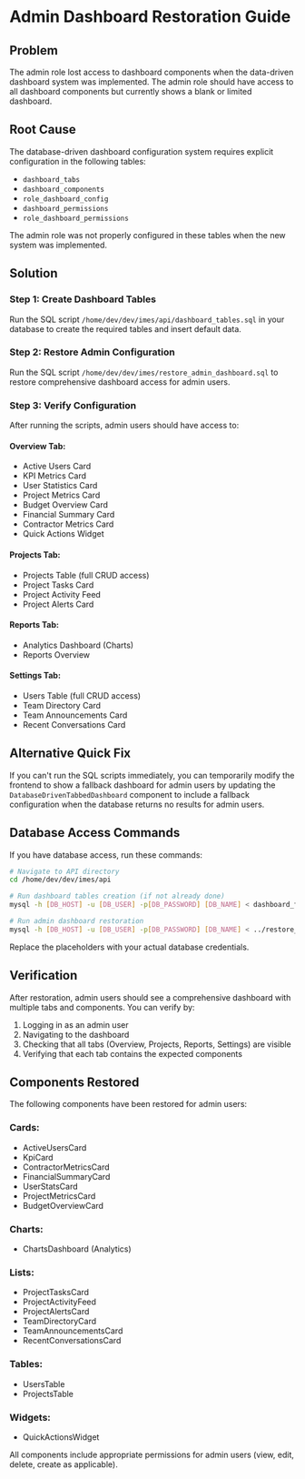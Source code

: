 # Admin Dashboard Restoration Guide

## Problem
The admin role lost access to dashboard components when the data-driven dashboard system was implemented. The admin role should have access to all dashboard components but currently shows a blank or limited dashboard.

## Root Cause
The database-driven dashboard configuration system requires explicit configuration in the following tables:
- `dashboard_tabs`
- `dashboard_components` 
- `role_dashboard_config`
- `dashboard_permissions`
- `role_dashboard_permissions`

The admin role was not properly configured in these tables when the new system was implemented.

## Solution

### Step 1: Create Dashboard Tables
Run the SQL script `/home/dev/dev/imes/api/dashboard_tables.sql` in your database to create the required tables and insert default data.

### Step 2: Restore Admin Configuration
Run the SQL script `/home/dev/dev/imes/restore_admin_dashboard.sql` to restore comprehensive dashboard access for admin users.

### Step 3: Verify Configuration
After running the scripts, admin users should have access to:

#### Overview Tab:
- Active Users Card
- KPI Metrics Card  
- User Statistics Card
- Project Metrics Card
- Budget Overview Card
- Financial Summary Card
- Contractor Metrics Card
- Quick Actions Widget

#### Projects Tab:
- Projects Table (full CRUD access)
- Project Tasks Card
- Project Activity Feed
- Project Alerts Card

#### Reports Tab:
- Analytics Dashboard (Charts)
- Reports Overview

#### Settings Tab:
- Users Table (full CRUD access)
- Team Directory Card
- Team Announcements Card
- Recent Conversations Card

## Alternative Quick Fix

If you can't run the SQL scripts immediately, you can temporarily modify the frontend to show a fallback dashboard for admin users by updating the `DatabaseDrivenTabbedDashboard` component to include a fallback configuration when the database returns no results for admin users.

## Database Access Commands

If you have database access, run these commands:

```bash
# Navigate to API directory
cd /home/dev/dev/imes/api

# Run dashboard tables creation (if not already done)
mysql -h [DB_HOST] -u [DB_USER] -p[DB_PASSWORD] [DB_NAME] < dashboard_tables.sql

# Run admin dashboard restoration
mysql -h [DB_HOST] -u [DB_USER] -p[DB_PASSWORD] [DB_NAME] < ../restore_admin_dashboard.sql
```

Replace the placeholders with your actual database credentials.

## Verification

After restoration, admin users should see a comprehensive dashboard with multiple tabs and components. You can verify by:

1. Logging in as an admin user
2. Navigating to the dashboard
3. Checking that all tabs (Overview, Projects, Reports, Settings) are visible
4. Verifying that each tab contains the expected components

## Components Restored

The following components have been restored for admin users:

### Cards:
- ActiveUsersCard
- KpiCard
- ContractorMetricsCard
- FinancialSummaryCard
- UserStatsCard
- ProjectMetricsCard
- BudgetOverviewCard

### Charts:
- ChartsDashboard (Analytics)

### Lists:
- ProjectTasksCard
- ProjectActivityFeed
- ProjectAlertsCard
- TeamDirectoryCard
- TeamAnnouncementsCard
- RecentConversationsCard

### Tables:
- UsersTable
- ProjectsTable

### Widgets:
- QuickActionsWidget

All components include appropriate permissions for admin users (view, edit, delete, create as applicable).








